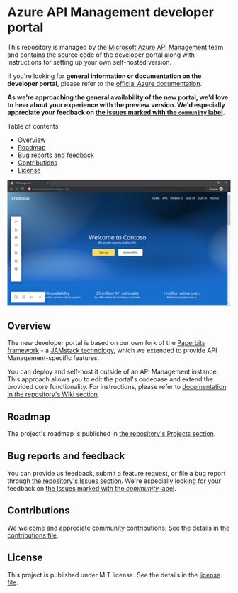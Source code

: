 # Azure API Management developer portal

This repository is managed by the [Microsoft Azure API Management](https://aka.ms/apimrocks) team and contains the source code of the developer portal along with instructions for setting up your own self-hosted version.

If you're looking for **general information or documentation on the developer portal**, please refer to the [official Azure documentation](https://aka.ms/apimdocs/portal).

**As we're approaching the general availability of the new portal, we'd love to hear about your experience with the preview version. We'd especially appreciate your feedback on [the Issues marked with the `community` label](https://github.com/Azure/api-management-developer-portal/issues?q=is%3Aopen+is%3Aissue+label%3Acommunity).**

Table of contents:

- [Overview](#overview)
- [Roadmap](#roadmap)
- [Bug reports and feedback](#feedback)
- [Contributions](#contributions)
- [License](#license)

![API Management developer portal](readme/portal.png)

## <a name="overview"></a> Overview

The new developer portal is based on our own fork of the [Paperbits framework](http://paperbits.io/) - a [JAMstack technology](https://jamstack.org/), which we extended to provide API Management-specific features.

You can deploy and self-host it outside of an API Management instance. This approach allows you to edit the portal's codebase and extend the provided core functionality. For  instructions, please refer to [documentation in the repository's Wiki section](https://github.com/Azure/api-management-developer-portal/wiki).

## <a name="roadmap"></a> Roadmap

The project's roadmap is published in [the repository's Projects section](https://github.com/Azure/api-management-developer-portal/projects).

## <a name="feedback"></a> Bug reports and feedback

You can provide us feedback, submit a feature request, or file a bug report through [the repository's Issues section](https://github.com/Azure/api-management-developer-portal/issues). We're especially looking for your feedback on [the Issues marked with the *community* label](https://github.com/Azure/api-management-developer-portal/issues?q=is%3Aopen+is%3Aissue+label%3Acommunity).

## <a name="contributions"></a> Contributions

We welcome and appreciate community contributions. See the details in [the contributions file](CONTRIBUTIONS.md).

## <a name="license"></a> License

This project is published under MIT license. See the details in the [license file](license).